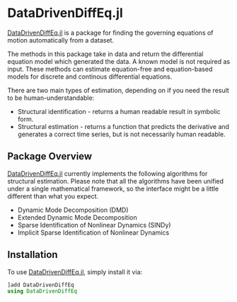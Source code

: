 # DataDrivenDiffEq.jl

[DataDrivenDiffEq.jl](https://github.com/SciML/DataDrivenDiffEq.jl) is a package for finding the governing equations of motion automatically from a dataset.

The methods in this package take in data and return the differential equation model which generated the data. A known model is not required as input. These methods can estimate equation-free and equation-based models for discrete and continous differential equations.

There are two main types of estimation, depending on if you need the result to be human-understandable:
+ Structural identification - returns a human readable result in symbolic form.
+ Structural estimation - returns a function that predicts the derivative and generates a correct time series, but is not necessarily human readable.

## Package Overview

[DataDrivenDiffEq.jl](https://github.com/SciML/DataDrivenDiffEq.jl) currently implements the following algorithms for structural estimation. Please note that all the algorithms have been unified under a single mathematical framework, so the interface might be a little different than what you expect.

+ Dynamic Mode Decomposition (DMD)
+ Extended Dynamic Mode Decomposition
+ Sparse Identification of Nonlinear Dynamics (SINDy)
+ Implicit Sparse Identification of Nonlinear Dynamics


## Installation

To use [DataDrivenDiffEq.jl](https://github.com/SciML/DataDrivenDiffEq.jl), simply install it via:

```julia
]add DataDrivenDiffEq
using DataDrivenDiffEq
```
